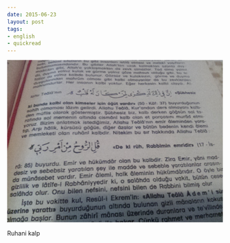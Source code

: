 ```yaml
---
date: 2015-06-23
layout: post
tags:
- english
- quickread
---
```


![](/images/tumblr_nqdfgx2ef81u3gx2to1_1280.jpg)

Ruhani kalp
